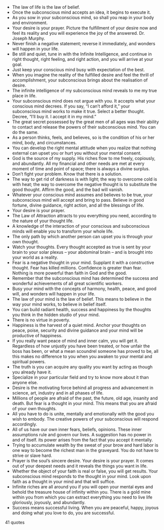  - The law of life is the law of belief.
 - Once the subconscious mind accepts an idea, it begins to execute it.
 - As you sow in your subconscious mind, so shall you reap in your body and environment.
 - Your desire is your prayer. Picture the fulfillment of your desire now and feel its reality and you will experience the joy of the answered. Dr. Joseph Murphy.
 - Never finish a negative statement; reverse it immediately, and wonders will happen in your life.
 - Be still and quiet, tune in with the Infinite Intelligence, and continue in right thought, right feeling, and right action, and you will arrive at your goal.
 - Just keep your conscious mind busy with expectation of the best.
 - When you imagine the reality of the fulfilled desire and feel the thrill of accomplishment, your subconscious brings about the realisation of desire.
 - The infinite intelligence of my subconscious mind reveals to me my true place in life.
 - Your subconscious mind does not argue with you. It accepts what your conscious mind decrees. If you say, “I can’t afford it,” your subconscious mind works to make it true. Select a better thought. Decree, “I’ll buy it. I accept it in my mind.”
 - The great secret possessed by the great men of all ages was their ability to contact and release the powers of their subconscious mind. You can do the same.
 - As a person thinks, feels, and believes, so is the condition of his or her mind, body, and circumstances.
 - You can develop the right mental attitude when you realize that nothing external can upset you or hurt you without your mental consent.
 - God is the source of my supply. His riches flow to me freely, copiously, and abundantly. All my financial and other needs are met at every moment of time and point of space; there is always a divine surplus.
 - Don’t fight your problem. Know that there is a solution.
 - The way to get rid of darkness is with light; the way to overcome cold is with heat; the way to overcome the negative thought is to substitute the good thought. Affirm the good, and the bad will vanish.
 - Whatever your conscious mind assumes and believes to be true, your subconscious mind will accept and bring to pass. Believe in good fortune, divine guidance, right action, and all the blessings of life.
 - Your desire is your prayer.
 - The Law of Attraction attracts to you everything you need, according to the nature of your thought life.
 - A knowledge of the interaction of your conscious and subconscious minds will enable you to transform your whole life.
 - The only path by which another person can upset you is through your own thought.
 - Watch your thoughts. Every thought accepted as true is sent by your brain to your solar plexus – your abdominal brain – and is brought into your world as a reality.
 - Fear is a negative thought in your mind. Supplant it with a constructive thought. Fear has killed millions. Confidence is greater than fear. Nothing is more powerful than faith in God and the good.
 - Remember that the subconscious mind has determined the success and wonderful achievements of all great scientific workers.
 - Busy your mind with the concepts of harmony, health, peace, and good will, and wonders will happen in your life.
 - The law of your mind is the law of belief. This means to believe in the way your mind works, to believe in belief itself.
 - You can build radiant health, success and happiness by the thoughts you think in the hidden studio of your mind.
 - There is no virtue in poverty.
 - Happiness is the harvest of a quiet mind. Anchor your thoughts on peace, poise, security and divine guidance and your mind will be productive of happiness.
 - If you really want peace of mind and inner calm, you will get it. Regardless of how unjustly you have been treated, or how unfair the boss has been, or what a mean scoundrel someone has proved to be, all this makes no difference to you when you awaken to your mental and spiritual powers.
 - The truth is you can acquire any quality you want by acting as though you already have it.
 - Specialize in your particular field and try to know more about it than anyone else.
 - Desire is the motivating force behind all progress and advancement in science, art, industry and in all phases of life.
 - Millions of people are afraid of the past, the future, old age, insanity and death. But fear is a thought in your mind. This means that you are afraid of your own thoughts.
 - All you have to do is unite, mentally and emotionally with the good you wish to embody. The creative powers of your subconscious will respond accordingly.
 - All of us have our own inner fears, beliefs, opinions. These inner assumptions rule and govern our lives. A suggestion has no power in and of itself. its power arises from the fact that you accept it mentally.
 - Trying to accumulate wealth by the sweat of your brow and hard labor is one way to become the richest man in the graveyard. You do not have to strive or slave hard.
 - Prayer is the soul’s sincere desire. Your desire is your prayer. It comes out of your deepest needs and it reveals the things you want in life.
 - Whether the object of your faith is real or false, you will get results. Your subconscious mind responds to the thought in your mind. Look upon faith as a thought in your mind and that will suffice.
 - Infinite riches are all around you if you will open your mental eyes and behold the treasure house of infinity within you. There is a gold mine within you from which you can extract everything you need to live life gloriously, joyously, and abundantly.
 - Success means successful living. When you are peaceful, happy, joyous and doing what you love to do, you are successful.

41 quotes